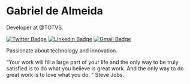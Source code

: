 # Gabriel de Almeida

Developer at @TOTVS.

[![Twitter Badge](https://img.shields.io/badge/-@Gabr13l_Dev-6633cc?style=flat-square&labelColor=6633cc&logo=twitter&logoColor=white&link=https://twitter.com/Gabr13l_DeV)](https://twitter.com/Gabr13l_DeV) 
[![Linkedin Badge](https://img.shields.io/badge/-Gabriel%20Almeida-6633cc?style=flat-square&logo=Linkedin&logoColor=white&link=https://www.linkedin.com/in/gabriel-de-almeida-5bb7a614a/)](https://www.linkedin.com/in/gabriel-de-almeida-5bb7a614a/) 
[![Gmail Badge](https://img.shields.io/badge/-gabriel.almeida.p@gmail.com-6633cc?style=flat-square&logo=Gmail&logoColor=white&link=mailto:gabriel.almeida.p@gmail.com)](mailto:gabriel.almeida.p@gmail.com)


Passionate about technology and innovation.

“Your work will fill a large part of your life and the only way to be truly satisfied is to do what you believe is great work. And the only way to do great work is to love what you do. ” Steve Jobs.

